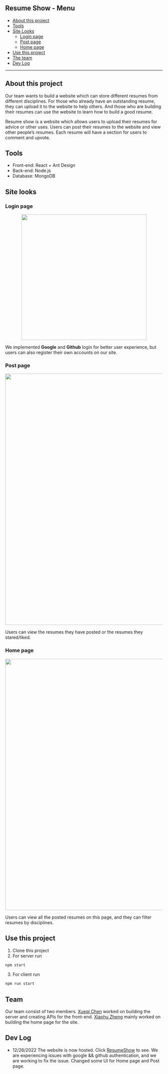 ## Resume Show - Menu
- [About this project](#about-this-project)
- [Tools](#tools)
- [Site Looks](#site-looks)
  - [Login page](#login-page)
  - [Post page](#post-page)
  - [Home page](#home-page)
- [Use this project](#use-this-project)
- [The team](#team)
- [Dev Log](#dev-log)
********************************

## About this project
<p>
Our team wants to build a website which can store different resumes from different disciplines. For those who already have an outstanding resume, they can upload it to the website to help others.
And those who are building their resumes can use the website to learn how to build a good resume.
</P> 
<p>
Resume show is a website which allows users to upload their resumes for advice or other uses. Users can post their resumes to the website and view other people’s resumes. Each
resume will have a section for users to comment and upvote.
</p>

## Tools
- Front-end: React + Ant Design
- Back-end: Node.js
- Database: MongoDB 

## Site looks

### Login page
<p align="center">
<img src="https://user-images.githubusercontent.com/70027806/207454748-4171cec0-6af6-4e0f-b78a-b187058052a3.png" width="400"/>
</p>

We implemented **Google** and **Github** login for better user experience, but users can also register their own accounts on our site.

### Post page
<p align="center">
<img src="https://user-images.githubusercontent.com/70027806/206890363-59fdcc30-f144-46cc-b55e-e038171a6a48.png" width="800"/>
</p>

Users can view the resumes they have posted or the resumes they stared/liked.

### Home page
<p align="center">
<img src="https://user-images.githubusercontent.com/70027806/206892846-9977ee96-f539-4552-9e60-bcac392df409.png" width="800"/>
</p>

Users can view all the posted resumes on this page, and they can filter resumes by disciplines.

## Use this project

1. Clone this project
2. For server run

```bash
npm start
```

3. For client run
```bash
npm run start
```

## Team
Our team consist of two members. [Xueqi Chen](https://github.com/xqcxqc) worked on building the server and creating APIs for the front-end. [Xiaohu Zheng](https://github.com/ZhengXiaohu98)
mainly worked on building the home page for the site.

## Dev Log
- 12/26/2022 The website is now hosted. Click [ResumeShow](https://resumeshow.netlify.app/) to see. We are experiencing issues with google && github authentication, and we are working to fix the issue. Changed some UI for Home page and Post page.

